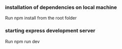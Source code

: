 ### installation of dependencies on local machine

Run npm install from the root folder

### starting express development server

Run npm run dev
